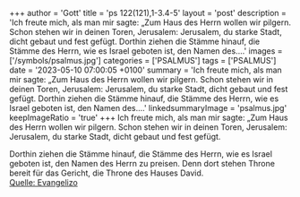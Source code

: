 +++
author = 'Gott'
title = 'ps 122(121),1-3.4-5'
layout = 'post'
description = 'Ich freute mich, als man mir sagte: „Zum Haus des Herrn wollen wir pilgern. Schon stehen wir in deinen Toren, Jerusalem: Jerusalem, du starke Stadt, dicht gebaut und fest gefügt.  Dorthin ziehen die Stämme hinauf, die Stämme des Herrn, wie es Israel geboten ist, den Namen des....'
images = ['/symbols/psalmus.jpg']
categories = ['PSALMUS']
tags = ['PSALMUS']
date = '2023-05-10 07:00:05 +0100'
summary = 'Ich freute mich, als man mir sagte: „Zum Haus des Herrn wollen wir pilgern. Schon stehen wir in deinen Toren, Jerusalem: Jerusalem, du starke Stadt, dicht gebaut und fest gefügt.  Dorthin ziehen die Stämme hinauf, die Stämme des Herrn, wie es Israel geboten ist, den Namen des....'
linkedsummaryImage = 'psalmus.jpg'
keepImageRatio = 'true'
+++
Ich freute mich, als man mir sagte:
„Zum Haus des Herrn wollen wir pilgern.
Schon stehen wir in deinen Toren, Jerusalem:
Jerusalem, du starke Stadt,
dicht gebaut und fest gefügt.

Dorthin ziehen die Stämme hinauf, die Stämme des Herrn,
wie es Israel geboten ist,
den Namen des Herrn zu preisen.<!--more-->
Denn dort stehen Throne bereit für das Gericht,
die Throne des Hauses David.<br> [Quelle: Evangelizo](https://evangeliumtagfuertag.org/DE/gospel)